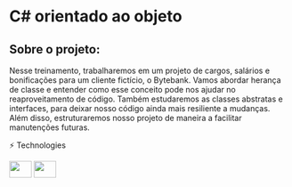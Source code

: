 # C# orientado ao objeto

## Sobre o projeto:
Nesse treinamento, trabalharemos em um projeto de cargos, salários e bonificações para um cliente fictício, o Bytebank. Vamos abordar herança de classe e entender como esse conceito pode nos ajudar no reaproveitamento de código. Também estudaremos as classes abstratas e interfaces, para deixar nosso código ainda mais resiliente a mudanças. Além disso, estruturaremos nosso projeto de maneira a facilitar manutenções futuras.

 ⚡ Technologies

<img height="30" width="40" src="https://devicon-website.vercel.app/api/csharp/original.svg"></img>
<img height="30" width="40" src="https://devicon-website.vercel.app/api/visualstudio/plain.svg"></img>



